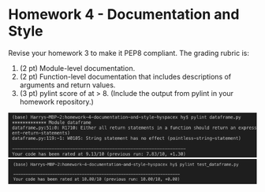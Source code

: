 # Homework 4 - Documentation and Style

Revise your homework 3 to make it PEP8 compliant. The grading rubric is:

1. (2 pt) Module-level documentation.
2. (2 pt) Function-level documentation that includes descriptions of arguments and return values.
3. (3 pt) pylint score of at > 8. (Include the output from pylint in your homework repository.)

![](/pic/dataframe.png)
![](/pic/test.png)

